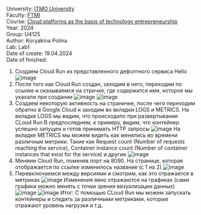 University: [ITMO University](https://itmo.ru/ru/)\
Faculty: [FTMI](https://ftmi.itmo.ru)\
Course: [Cloud platforms as the basis of technology entrepreneurship](https://itmo-ict-faculty.github.io/cloud-platforms-as-the-basis-of-technology-entrepreneurship/education/labs2023-2024/lab1/lab1/)\
Year: 2024\
Group: U4125\
Author: Koryakina Polina\
Lab: Lab1\
Date of create: 19.04.2024\
Date of finished: 


1) Создаем Cloud Run из представленного дефолтного сервиса Hello
![image](https://github.com/iiipolyaiii/2024-cloud-platforms-as-the-basis-of-technology-entrepreneurship-u4125-koryakina_p_p/assets/164926981/1ba23ae7-0bcd-4486-b564-d135dddb7163)
2) После того как Cloud Run создан, заходим в него, переходим по ссылке и оказываемся на стричке, где содержится имя, которое мы укахали при создании
![image](https://github.com/iiipolyaiii/2024-cloud-platforms-as-the-basis-of-technology-entrepreneurship-u4125-koryakina_p_p/assets/164926981/82c8329a-a7dc-438a-867d-082b9176ac37)
![image](https://github.com/iiipolyaiii/2024-cloud-platforms-as-the-basis-of-technology-entrepreneurship-u4125-koryakina_p_p/assets/164926981/6344eafd-6340-4759-bd70-47707a796117)
3) Создаем некоторую активность на страничке, после чего переходим обратно в Google Cloud и заходим во вкладки LOGS и METRICS. На вкладке LOGS мы видим, что происходило при развертывании CLoud Run
В предпоследнем, к примеру, видим, что контейнер успешно запущен и готов принимать HTTP запросы
![image](https://github.com/iiipolyaiii/2024-cloud-platforms-as-the-basis-of-technology-entrepreneurship-u4125-koryakina_p_p/assets/164926981/ac29539c-b307-4ccd-b6fe-69cf76724303)
На вкладке METRICS мы можем видеть как менялись во времени различные метрики. Такие как Request count (Number of requests reaching the service), Container instance count (Number of container instances that exist for the service) и другие
![image](https://github.com/iiipolyaiii/2024-cloud-platforms-as-the-basis-of-technology-entrepreneurship-u4125-koryakina_p_p/assets/164926981/81ab15d9-3730-467e-b01d-1b507e1eba08)
4) Меняем Cloud Run, поменяв порт на 8090. На странице, которая отображается по ссылке изменилось название (с 1 на 2)
![image](https://github.com/iiipolyaiii/2024-cloud-platforms-as-the-basis-of-technology-entrepreneurship-u4125-koryakina_p_p/assets/164926981/cdd8a690-aba4-47be-8ab0-13a82bcb2c2c)
5) Перевключаемся между версиями и смотрим, как это отражается в метриках
![image](https://github.com/iiipolyaiii/2024-cloud-platforms-as-the-basis-of-technology-entrepreneurship-u4125-koryakina_p_p/assets/164926981/953d1510-d5f4-4ca3-b722-08c3e53c52a0)
Изменения явно отражаются на графиках (сами графики можно менять с точки зрения визуализации данных) 
 ![image](https://github.com/iiipolyaiii/2024-cloud-platforms-as-the-basis-of-technology-entrepreneurship-u4125-koryakina_p_p/assets/164926981/56f377bb-d2f6-40e7-89ce-b02bf4bbb002)
![image](https://github.com/iiipolyaiii/2024-cloud-platforms-as-the-basis-of-technology-entrepreneurship-u4125-koryakina_p_p/assets/164926981/de0698e8-fee7-4d8e-b992-c9f9e59eb6fb)
Итог: С помощью CLoud Run мы можем запускать контейнеры и следить за различными метриками, которые отражают уровень нагрузки и т.д. 
